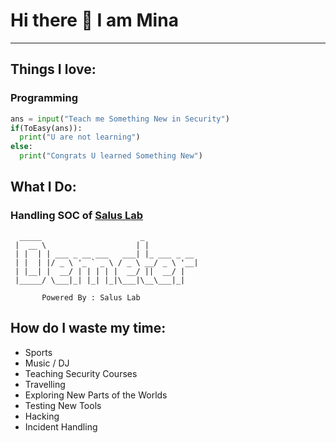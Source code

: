 # Hi there 👋 I am Mina 
--------------------------------------------------------

## Things I love:
### Programming 
```python
ans = input("Teach me Something New in Security")
if(ToEasy(ans)):
  print("U are not learning")
else:
  print("Congrats U learned Something New")
```
## What I Do: 
### Handling SOC of [Salus Lab](https://github.com/salus-lab) 
```shell
  _____                      _            
 |  __ \                    | |           
 | |  | | ___ _ __ ___   ___| |_ ___ _ __ 
 | |  | |/ _ \ '_ ` _ \ / _ \ __/ _ \ '__|
 | |__| |  __/ | | | | |  __/ ||  __/ |   
 |_____/ \___|_| |_| |_|\___|\__\___|_|   
                                          
       Powered By : Salus Lab                                                                                                                    
```

## How do I waste my time:
* Sports 
* Music / DJ 
* Teaching Security Courses 
* Travelling 
* Exploring New Parts of the Worlds 
* Testing New Tools
* Hacking 
* Incident Handling
